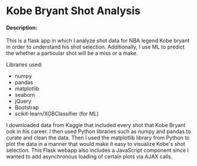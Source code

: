 # Kobe Bryant Shot Analysis

#### Description:
This is a flask app in which I analyze shot data for NBA legend Kobe bryant in order to understand his shot selection. Additionally, I use ML to predict the whether a particular shot will be a miss or a make.

Libraries  used:

- numpy
- pandas
- matplotlib
- seaborn
- jQuery
- Bootstrap
- scikit-learn/XGBClassifier (for ML)


I downloaded data from Kaggle that included every shot that Kobe Bryant ook in his career. I then used Python libraries such as numpy and pandas to curate and clean the data. Then I used the matplotlib library from Python to plot the data in a manner that would make it easy to visualize Kobe's shot selection. This Flask webapp also includes a JavaScript component since I wanted to add asynchronous loading of certain plots via AJAX calls.

